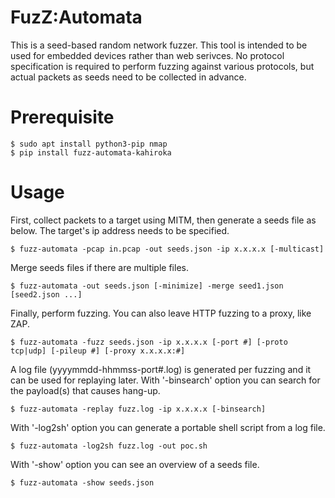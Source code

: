 # FuzZ:Automata

This is a seed-based random network fuzzer. This tool is intended to be used for embedded devices rather than web serivces.
No protocol specification is required to perform fuzzing against various protocols, but actual packets as seeds need to be collected in advance. 

# Prerequisite

    $ sudo apt install python3-pip nmap
    $ pip install fuzz-automata-kahiroka

# Usage

First, collect packets to a target using MITM, then generate a seeds file as below. The target's ip address needs to be specified.

    $ fuzz-automata -pcap in.pcap -out seeds.json -ip x.x.x.x [-multicast]

Merge seeds files if there are multiple files.

    $ fuzz-automata -out seeds.json [-minimize] -merge seed1.json [seed2.json ...]

Finally, perform fuzzing. You can also leave HTTP fuzzing to a proxy, like ZAP.

    $ fuzz-automata -fuzz seeds.json -ip x.x.x.x [-port #] [-proto tcp|udp] [-pileup #] [-proxy x.x.x.x:#]

A log file (yyyymmdd-hhmmss-port#.log) is generated per fuzzing and it can be used for replaying later. With '-binsearch' option you can search for the payload(s) that causes hang-up.

    $ fuzz-automata -replay fuzz.log -ip x.x.x.x [-binsearch]

With '-log2sh' option you can generate a portable shell script from a log file.

    $ fuzz-automata -log2sh fuzz.log -out poc.sh

With '-show' option you can see an overview of a seeds file.

    $ fuzz-automata -show seeds.json
